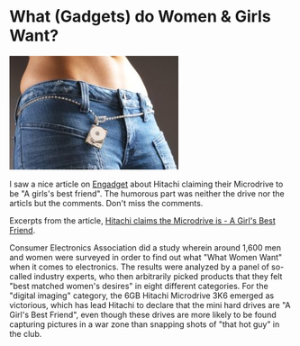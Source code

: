 # What (Gadgets) do Women & Girls Want?

<img class="medium right" src="/static/2005/hitachimicrodrive.jpg" alt="Hitachi Microdrive for Girls">

I saw a nice article on [Engadget](http://engadget.com/) about Hitachi claiming their Microdrive to be "A girls's best friend". The humorous part was neither the drive nor the articls but the comments. Don't miss the comments.

Excerpts from the article, [Hitachi claims the Microdrive is - A Girl's Best Friend](http://engadget.com/2005/12/29/hitachi-claims-the-microdrive-is-a-girls-best-friend/).

Consumer Electronics Association did a study wherein around 1,600 men and women were surveyed in order to find out what "What Women Want" when it comes to electronics. The results were analyzed by a panel of so-called industry experts, who then arbitrarily picked products that they felt "best matched women's desires" in eight different categories. For the "digital imaging" category, the 6GB Hitachi Microdrive 3K6 emerged as victorious, which has lead Hitachi to declare that the mini hard drives are "A Girl's Best Friend", even though these drives are more likely to be found capturing pictures in a war zone than snapping shots of "that hot guy" in the club.